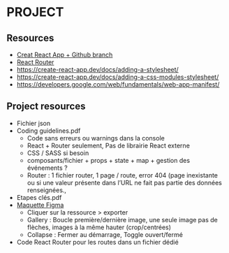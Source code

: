 # PROJECT

## Resources

- [Creat React App + Github branch](https://dev.to/kristenkinnearohlmann/basic-setup-for-create-react-app-1e3m)
- [React Router](https://reactrouter.com/en/main)
- https://create-react-app.dev/docs/adding-a-stylesheet/
- https://create-react-app.dev/docs/adding-a-css-modules-stylesheet/
- https://developers.google.com/web/fundamentals/web-app-manifest/

## Project resources

- Fichier json
- Coding guidelines.pdf
  - Code sans erreurs ou warnings dans la console
  - React + Router seulement, Pas de librairie React externe
  - CSS / SASS si besoin
  - composants/fichier + props + state + map + gestion des événements ?
  - Router : 1 fichier router, 1 page / route, error 404 (page inexistante ou si une valeur présente dans l’URL ne fait pas partie des données renseignées.,
- Etapes clés.pdf
- [Maquette Figma](https://www.figma.com/file/bAnXDNqRKCRRP8mY2gcb5p/UI-Design-Kasa-FR?node-id=4%3A1&t=uGuxfsom3TmlLbZy-0)
  - Cliquer sur la ressource > exporter
  - Gallery : Boucle première/dernière image, une seule image pas de flèches, images à la même hauter (crop/centrées)
  - Collapse : Fermer au démarrage, Toggle ouvert/fermé
- Code React Router pour les routes dans un fichier dédié

